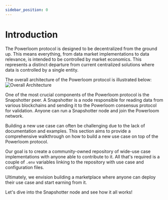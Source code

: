 ```yaml
---
sidebar_position: 0
---
```


# Introduction

The Powerloom protocol is designed to be decentralized from the ground up. This means everything, from data market implementations to data relevance, is intended to be controlled by market economics. This represents a distinct departure from current centralized solutions where data is controlled by a single entity.

The overall architecture of the Powerloom protocol is illustrated below:
![Overall Architecture](/images/OverallArchitecture.png)

One of the most crucial components of the Powerloom protocol is the Snapshotter peer. A Snapshotter is a node responsible for reading data from various blockchains and sending it to the Powerloom consensus protocol for validation. Anyone can run a Snapshotter node and join the Powerloom network.

Building a new use case can often be challenging due to the lack of documentation and examples. This section aims to provide a comprehensive walkthrough on how to build a new use case on top of the Powerloom protocol.

Our goal is to create a community-owned repository of wide-use case implementations with anyone able to contribute to it. All that's required is a couple of `.env` variables linking to the repository with use case and configuration files.

Ultimately, we envision building a marketplace where anyone can deploy their use case and start earning from it.

Let's dive into the Snapshotter node and see how it all works!
